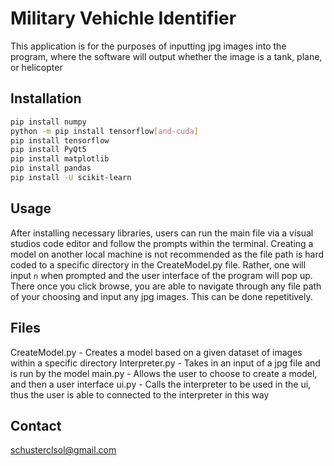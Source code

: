 # Military Vehichle Identifier
This application is for the purposes of inputting jpg images into the program, where the software will output whether the image is a tank, plane, or helicopter

## Installation
```bash
pip install numpy
python -m pip install tensorflow[and-cuda]
pip install tensorflow
pip install PyQt5
pip install matplotlib
pip install pandas
pip install -U scikit-learn
```

## Usage
After installing necessary libraries, users can run the main file via a visual studios code editor and follow the prompts within the terminal. Creating a model on another local
machine is not recommended as the file path is hard coded to a specific directory in the CreateModel.py file. Rather, one will input `n` when 
prompted and the user interface of the program will pop up. There once you click browse, you are able to navigate through any file path of your
choosing and input any jpg images. This can be done repetitively. 

## Files
CreateModel.py - Creates a model based on a given dataset of images within a specific directory 
Interpreter.py - Takes in an input of a jpg file and is run by the model
main.py - Allows the user to choose to create a model, and then a user interface
ui.py - Calls the interpreter to be used in the ui, thus the user is able to connected to the interpreter in this way

## Contact
schusterclsol@gmail.com
